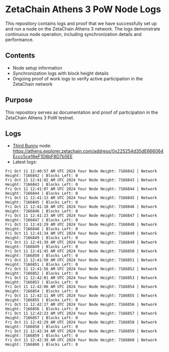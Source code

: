 # ZetaChain Athens 3 PoW Node Logs
This repository contains logs and proof that we have successfully set up and run a node on the ZetaChain Athens 3 network. The logs demonstrate continuous node operation, including synchronization details and performance.

## Contents
- Node setup information
- Synchronization logs with block height details
- Ongoing proof of work logs to verify active participation in the ZetaChain network

## Purpose
This repository serves as documentation and proof of participation in the ZetaChain Athens 3 PoW testnet.

## Logs

- [Third Bunny](https://thirdbunny.xyz/) node: https://athens.explorer.zetachain.com/address/0x225254d35dE666064Eccc5ce16eF1D8bF8D7b5EE
- Latest logs:
```
Fri Oct 11 12:40:57 AM UTC 2024 Your Node Height: 7166842 | Network Height: 7166842 | Blocks Left: 0
Fri Oct 11 12:41:02 AM UTC 2024 Your Node Height: 7166843 | Network Height: 7166843 | Blocks Left: 0
Fri Oct 11 12:41:07 AM UTC 2024 Your Node Height: 7166844 | Network Height: 7166844 | Blocks Left: 0
Fri Oct 11 12:41:13 AM UTC 2024 Your Node Height: 7166845 | Network Height: 7166845 | Blocks Left: 0
Fri Oct 11 12:41:18 AM UTC 2024 Your Node Height: 7166846 | Network Height: 7166846 | Blocks Left: 0
Fri Oct 11 12:41:23 AM UTC 2024 Your Node Height: 7166847 | Network Height: 7166847 | Blocks Left: 0
Fri Oct 11 12:41:29 AM UTC 2024 Your Node Height: 7166848 | Network Height: 7166848 | Blocks Left: 0
Fri Oct 11 12:41:34 AM UTC 2024 Your Node Height: 7166849 | Network Height: 7166849 | Blocks Left: 0
Fri Oct 11 12:41:39 AM UTC 2024 Your Node Height: 7166849 | Network Height: 7166849 | Blocks Left: 0
Fri Oct 11 12:41:45 AM UTC 2024 Your Node Height: 7166850 | Network Height: 7166850 | Blocks Left: 0
Fri Oct 11 12:41:50 AM UTC 2024 Your Node Height: 7166851 | Network Height: 7166851 | Blocks Left: 0
Fri Oct 11 12:41:56 AM UTC 2024 Your Node Height: 7166852 | Network Height: 7166852 | Blocks Left: 0
Fri Oct 11 12:42:01 AM UTC 2024 Your Node Height: 7166853 | Network Height: 7166853 | Blocks Left: 0
Fri Oct 11 12:42:06 AM UTC 2024 Your Node Height: 7166854 | Network Height: 7166854 | Blocks Left: 0
Fri Oct 11 12:42:11 AM UTC 2024 Your Node Height: 7166855 | Network Height: 7166855 | Blocks Left: 0
Fri Oct 11 12:42:17 AM UTC 2024 Your Node Height: 7166856 | Network Height: 7166856 | Blocks Left: 0
Fri Oct 11 12:42:23 AM UTC 2024 Your Node Height: 7166857 | Network Height: 7166857 | Blocks Left: 0
Fri Oct 11 12:42:29 AM UTC 2024 Your Node Height: 7166858 | Network Height: 7166858 | Blocks Left: 0
Fri Oct 11 12:42:34 AM UTC 2024 Your Node Height: 7166859 | Network Height: 7166859 | Blocks Left: 0
Fri Oct 11 12:42:39 AM UTC 2024 Your Node Height: 7166860 | Network Height: 7166860 | Blocks Left: 0
```
